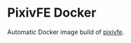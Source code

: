 # PixivFE Docker

Automatic Docker image build of [pixivfe](https://codeberg.org/VnPower/pixivfe).

